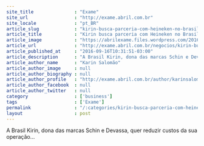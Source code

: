 ```yaml
---
site_title               : "Exame"
site_url                 : "http://exame.abril.com.br"
site_locale              : "pt_BR"
article_slug             : "kirin-busca-parceria-com-heineken-no-brasil-diz-jornal"
article_title            : "Kirin busca parceria com Heineken no Brasil, diz jornal"
article_image            : "https://abrilexame.files.wordpress.com/2016/09/size_960_16_9_fabrica-brasil-kirin4.jpg?quality=70&strip=all&w=960"
article_url              : "http://exame.abril.com.br/negocios/kirin-busca-parceria-com-heineken-no-brasil-diz-jornal/"
article_published_at     : "2016-09-16T10:31:51-03:00"
article_description      : "A Brasil Kirin, dona das marcas Schin e Devassa, quer reduzir custos da sua operação..."
article_author_name      : "Karin Salomão"
article_author_image     : null
article_author_biography : null
article_author_profile   : "http://exame.abril.com.br/author/karinsalomaoexame/"
article_author_facebook  : null
article_author_twitter   : null
category                 : ['business']
tags                     : ['Exame']
permalink                : "/:categories/kirin-busca-parceria-com-heineken-no-brasil-diz-jornal/"
layout                   : post
---
```


A Brasil Kirin, dona das marcas Schin e Devassa, quer reduzir custos da sua operação...
